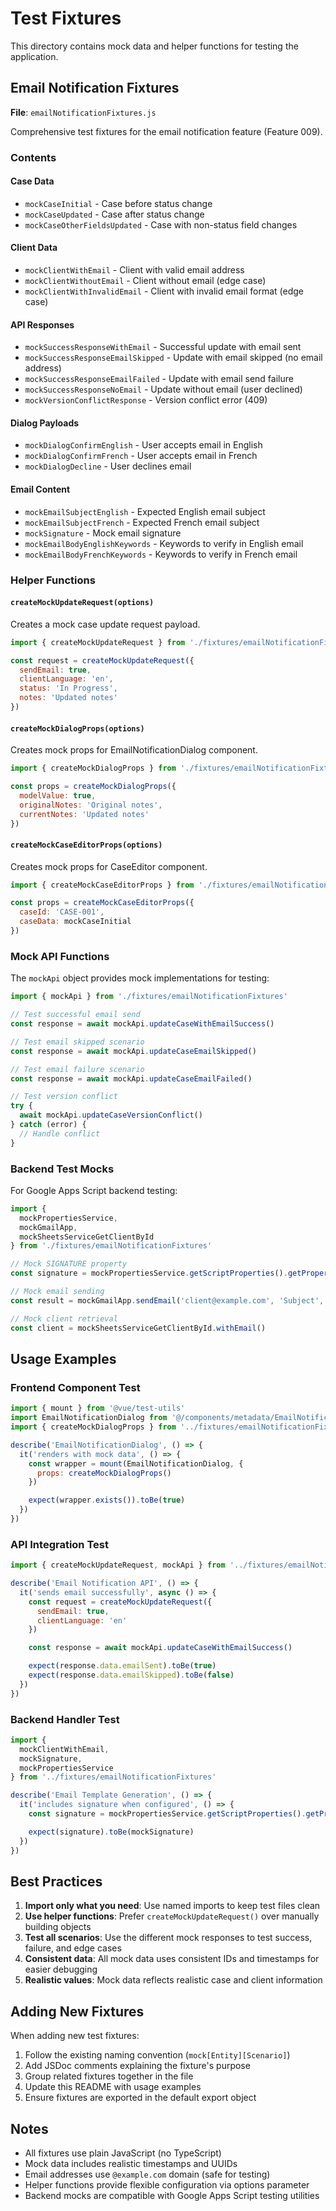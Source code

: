 # Test Fixtures

This directory contains mock data and helper functions for testing the application.

## Email Notification Fixtures

**File**: `emailNotificationFixtures.js`

Comprehensive test fixtures for the email notification feature (Feature 009).

### Contents

#### Case Data
- `mockCaseInitial` - Case before status change
- `mockCaseUpdated` - Case after status change
- `mockCaseOtherFieldsUpdated` - Case with non-status field changes

#### Client Data
- `mockClientWithEmail` - Client with valid email address
- `mockClientWithoutEmail` - Client without email (edge case)
- `mockClientWithInvalidEmail` - Client with invalid email format (edge case)

#### API Responses
- `mockSuccessResponseWithEmail` - Successful update with email sent
- `mockSuccessResponseEmailSkipped` - Update with email skipped (no email address)
- `mockSuccessResponseEmailFailed` - Update with email send failure
- `mockSuccessResponseNoEmail` - Update without email (user declined)
- `mockVersionConflictResponse` - Version conflict error (409)

#### Dialog Payloads
- `mockDialogConfirmEnglish` - User accepts email in English
- `mockDialogConfirmFrench` - User accepts email in French
- `mockDialogDecline` - User declines email

#### Email Content
- `mockEmailSubjectEnglish` - Expected English email subject
- `mockEmailSubjectFrench` - Expected French email subject
- `mockSignature` - Mock email signature
- `mockEmailBodyEnglishKeywords` - Keywords to verify in English email
- `mockEmailBodyFrenchKeywords` - Keywords to verify in French email

### Helper Functions

#### `createMockUpdateRequest(options)`
Creates a mock case update request payload.

```javascript
import { createMockUpdateRequest } from './fixtures/emailNotificationFixtures'

const request = createMockUpdateRequest({
  sendEmail: true,
  clientLanguage: 'en',
  status: 'In Progress',
  notes: 'Updated notes'
})
```

#### `createMockDialogProps(options)`
Creates mock props for EmailNotificationDialog component.

```javascript
import { createMockDialogProps } from './fixtures/emailNotificationFixtures'

const props = createMockDialogProps({
  modelValue: true,
  originalNotes: 'Original notes',
  currentNotes: 'Updated notes'
})
```

#### `createMockCaseEditorProps(options)`
Creates mock props for CaseEditor component.

```javascript
import { createMockCaseEditorProps } from './fixtures/emailNotificationFixtures'

const props = createMockCaseEditorProps({
  caseId: 'CASE-001',
  caseData: mockCaseInitial
})
```

### Mock API Functions

The `mockApi` object provides mock implementations for testing:

```javascript
import { mockApi } from './fixtures/emailNotificationFixtures'

// Test successful email send
const response = await mockApi.updateCaseWithEmailSuccess()

// Test email skipped scenario
const response = await mockApi.updateCaseEmailSkipped()

// Test email failure scenario
const response = await mockApi.updateCaseEmailFailed()

// Test version conflict
try {
  await mockApi.updateCaseVersionConflict()
} catch (error) {
  // Handle conflict
}
```

### Backend Test Mocks

For Google Apps Script backend testing:

```javascript
import {
  mockPropertiesService,
  mockGmailApp,
  mockSheetsServiceGetClientById
} from './fixtures/emailNotificationFixtures'

// Mock SIGNATURE property
const signature = mockPropertiesService.getScriptProperties().getProperty('SIGNATURE')

// Mock email sending
const result = mockGmailApp.sendEmail('client@example.com', 'Subject', 'Body', {})

// Mock client retrieval
const client = mockSheetsServiceGetClientById.withEmail()
```

## Usage Examples

### Frontend Component Test

```javascript
import { mount } from '@vue/test-utils'
import EmailNotificationDialog from '@/components/metadata/EmailNotificationDialog.vue'
import { createMockDialogProps } from '../fixtures/emailNotificationFixtures'

describe('EmailNotificationDialog', () => {
  it('renders with mock data', () => {
    const wrapper = mount(EmailNotificationDialog, {
      props: createMockDialogProps()
    })

    expect(wrapper.exists()).toBe(true)
  })
})
```

### API Integration Test

```javascript
import { createMockUpdateRequest, mockApi } from '../fixtures/emailNotificationFixtures'

describe('Email Notification API', () => {
  it('sends email successfully', async () => {
    const request = createMockUpdateRequest({
      sendEmail: true,
      clientLanguage: 'en'
    })

    const response = await mockApi.updateCaseWithEmailSuccess()

    expect(response.data.emailSent).toBe(true)
    expect(response.data.emailSkipped).toBe(false)
  })
})
```

### Backend Handler Test

```javascript
import {
  mockClientWithEmail,
  mockSignature,
  mockPropertiesService
} from '../fixtures/emailNotificationFixtures'

describe('Email Template Generation', () => {
  it('includes signature when configured', () => {
    const signature = mockPropertiesService.getScriptProperties().getProperty('SIGNATURE')

    expect(signature).toBe(mockSignature)
  })
})
```

## Best Practices

1. **Import only what you need**: Use named imports to keep test files clean
2. **Use helper functions**: Prefer `createMockUpdateRequest()` over manually building objects
3. **Test all scenarios**: Use the different mock responses to test success, failure, and edge cases
4. **Consistent data**: All mock data uses consistent IDs and timestamps for easier debugging
5. **Realistic values**: Mock data reflects realistic case and client information

## Adding New Fixtures

When adding new test fixtures:

1. Follow the existing naming convention (`mock[Entity][Scenario]`)
2. Add JSDoc comments explaining the fixture's purpose
3. Group related fixtures together in the file
4. Update this README with usage examples
5. Ensure fixtures are exported in the default export object

## Notes

- All fixtures use plain JavaScript (no TypeScript)
- Mock data includes realistic timestamps and UUIDs
- Email addresses use `@example.com` domain (safe for testing)
- Helper functions provide flexible configuration via options parameter
- Backend mocks are compatible with Google Apps Script testing utilities
